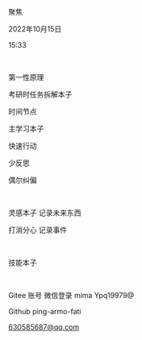 聚焦

2022年10月15日

15:33

 

第一性原理

考研时任务拆解本子

时间节点

主学习本子

快速行动

少反思

偶尔纠偏

 

灵感本子 记录未来东西

打消分心 记录事件

 

技能本子

 

Gitee 账号 微信登录 mima Ypq19979@

Github ping-armo-fati

630585687@qq.com
